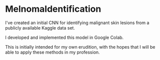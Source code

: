 # MelnomaIdentification
I've created an initial CNN for identifying malignant skin lesions from a publicly available Kaggle data set.

I developed and implemented this model in Google Colab.

This is initially intended for my own erudition, with the hopes that I will be able to apply these methods in my profession.
